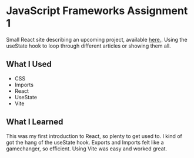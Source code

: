 # JavaScript Frameworks Assignment 1
Small React site describing an upcoming project, available [here.](https://github.com/freddiekaplan-cme/js-frameworks-week-3). Using the useState hook to loop through different articles or showing them all.

## What I Used
- CSS
- Imports
- React
- UseState
- Vite

## What I Learned
This was my first introduction to React, so plenty to get used to. I kind of got the hang of the useState hook. Exports and Imports felt like a gamechanger, so efficient. Using Vite was easy and worked great.
